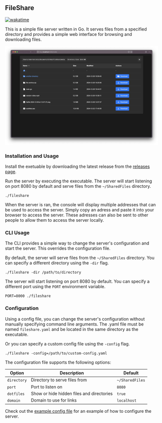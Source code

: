 ## FileShare

[![wakatime](https://wakatime.com/badge/user/b9ae0171-376e-4d7d-9ceb-ea72185e2c2e/project/88b35923-83d5-4f62-b1e6-62d0e8c54e6c.svg)](https://wakatime.com/badge/user/b9ae0171-376e-4d7d-9ceb-ea72185e2c2e/project/88b35923-83d5-4f62-b1e6-62d0e8c54e6c)

This is a simple file server written in Go. It serves files from a specified directory and provides a simple web interface for browsing and downloading files.

![Screenshot 1](./screenshot.webp)

### Installation and Usage

Install the exetuable by downloading the latest release from the [releases page](https://github.com/amixaam/FileShare/releases/).

Run the server by executing the executable. The server will start listening on port 8080 by default and serve files from the `~/SharedFiles` directory.

```
./fileshare
```

When the server is ran, the console will display multiple addresses that can be used to access the server. Simply copy an adress and paste it into your browser to access the server. These adresses can also be sent to other people to allow them to access the server locally.

### CLI Usage

The CLI provides a simple way to change the server's configuration and start the server. This overrides the configuration file.

By default, the server will serve files from the `~/SharedFiles` directory. You can specify a different directory using the `-dir` flag.

```
./fileshare -dir /path/to/directory
```

The server will start listening on port 8080 by default. You can specify a different port using the `PORT` environment variable.

```
PORT=8000 ./fileshare
```

### Configuration

Using a config file, you can change the server's configuration without manually specifying command line arguments. The .yaml file must be named `fileshare.yaml` and be located in the same directory as the executable.

Or you can specify a custom config file using the `-config` flag.

```
./fileshare -config=/path/to/custom-config.yaml
```

The configuration file supports the following options:

| Option      | Description                               | Default         |
| ----------- | ----------------------------------------- | --------------- |
| `directory` | Directory to serve files from             | `~/SharedFiles` |
| `port`      | Port to listen on                         | `8080`          |
| `dotfiles`  | Show or hide hidden files and directories | `true`          |
| `domain`    | Domain to use for links                   | `localhost`     |

Check out the [example config file](fileshare.yaml) for an example of how to configure the server.
